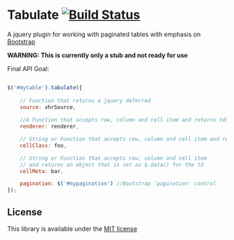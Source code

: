 Tabulate [![Build Status](https://travis-ci.org/ameyms/tabulate.png)](https://travis-ci.org/ameyms/tabulate)
========

A jquery plugin for working with paginated tables with emphasis on [Bootstrap](http://getbootstrap.com "Twitter Bootstrap")

__WARNING: This is currently only a stub and not ready for use__


Final API Goal:

```javascript

$('#mytable').tabulate({
    
    // Function that returns a jquery deferred
    source: xhrSource,
    
    //A Function that accepts row, column and cell item and returns tds content as html
    renderer: renderer,

    // String or Function that accepts row, column and cell item and returns class string
    cellClass: foo, 

    // String or Function that accepts row, column and cell item 
    // and returns an object that is set as $.data() for the td
    cellMeta: bar,

    pagination: $('#mypagination') //Bootstrap 'pagination' control
});

```




License
------
This library is available under the [MIT license](https://github.com/ameyms/tabulate/blob/master/LICENSE "License")
